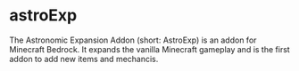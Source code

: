 # astroExp
The Astronomic Expansion Addon (short: AstroExp) is an addon for Minecraft Bedrock. It expands the vanilla Minecraft gameplay and is the first addon to add new items and mechancis.
